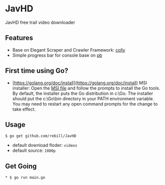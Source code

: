# JavHD

JavHD free trail video downloader

## Features

* Base on Elegant Scraper and Crawler Framework: [colly](https://github.com/gocolly/colly)
* Simple progress bar for console base on [pb](https://github.com/cheggaaa/pb)

## First time using Go?

* [https://golang.org/doc/install](https://golang.org/doc/install) MSI installer: Open the [MSI file](https://golang.org/dl/) and follow the prompts to install the Go tools. By default, the installer puts the Go distribution in c:\Go. The installer should put the c:\Go\bin directory in your PATH environment variable. You may need to restart any open command prompts for the change to take effect.

## Usage

`$ go get github.com/rebill/JavHD`

* default download floder: `videos`
* default source: `1080p`

## Get Going

`* $ go run main.go`
